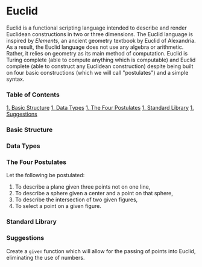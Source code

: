 # Euclid

Euclid is a functional scripting language intended to describe and render Euclidean constructions in two or three dimensions. The Euclid language is inspired by _Elements_, an ancient geometry textbook by Euclid of Alexandria. As a result, the Euclid language does not use any algebra or arithmetic. Rather, it relies on geometry as its main method of computation. Euclid is Turing complete (able to compute anything which is computable) and Euclid complete (able to construct any Euclidean construction) despite being built on four basic constructions (which we will call "postulates") and a simple syntax.

### Table of Contents
[1. Basic Structure](#basic-structure)
[1. Data Types](#data-types)
[1. The Four Postulates](#the-four-postulates)
[1. Standard Library](#standard-library)
[1. Suggestions](#suggestions)

### Basic Structure


### Data Types



### The Four Postulates

Let the following be postulated:
1. To describe a plane given three points not on one line,
1. To describe a sphere given a center and a point on that sphere,
1. To describe the intersection of two given figures,
1. To select a point on a given figure.

### Standard Library


### Suggestions
Create a `given` function which will allow for the passing of points into Euclid, eliminating the use of numbers.
 
